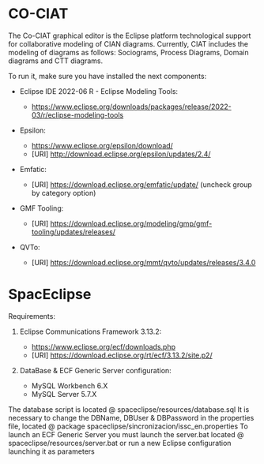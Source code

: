 # CO-CIAT
The Co-CIAT graphical editor is the Eclipse platform technological support for collaborative modeling of CIAN diagrams.
Currently, CIAT includes the modeling of diagrams as follows: Sociograms, Process Diagrams, Domain diagrams and CTT diagrams.

To run it, make sure you have installed the next components:

- Eclipse IDE 2022-06 R - Eclipse Modeling Tools:</br>
  - https://www.eclipse.org/downloads/packages/release/2022-03/r/eclipse-modeling-tools </br>
  
- Epsilon:</br>
  - https://www.eclipse.org/epsilon/download/ </br> 
  - [URI] http://download.eclipse.org/epsilon/updates/2.4/
  
- Emfatic: </br>
  - [URI] https://download.eclipse.org/emfatic/update/ (uncheck group by category option)
  
- GMF Tooling: </br>
  - [URI] https://download.eclipse.org/modeling/gmp/gmf-tooling/updates/releases/
  
- QVTo: </br> 
  - [URI] https://download.eclipse.org/mmt/qvto/updates/releases/3.4.0
  

# SpacEclipse

Requirements:

1. Eclipse Communications Framework 3.13.2:

    - https://www.eclipse.org/ecf/downloads.php
    - [URI] https://download.eclipse.org/rt/ecf/3.13.2/site.p2/

2. DataBase & ECF Generic Server configuration:

    - MySQL Workbench 6.X
    - MySQL Server 5.7.X

The database script is located @ spaceclipse/resources/database.sql
It is necessary to change the DBName, DBUser & DBPassword in the properties file, located @ package spaceclipse/sincronizacion/issc_en.properties
To launch an ECF Generic Server you must launch the server.bat located @ spaceclipse/resources/server.bat or run a new Eclipse configuration launching it as parameters
